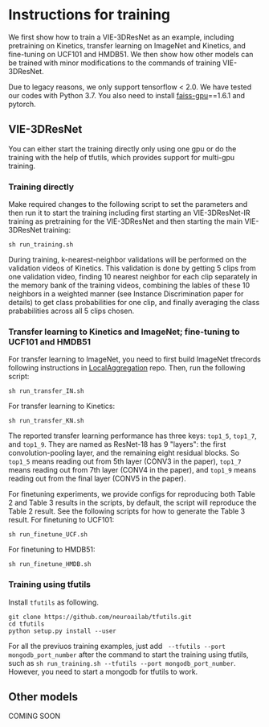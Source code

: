 # Instructions for training

We first show how to train a VIE-3DResNet as an example, including pretraining on Kinetics, transfer learning on ImageNet and Kinetics, and fine-tuning on UCF101 and HMDB51. 
We then show how other models can be trained with minor modifications to the commands of training VIE-3DResNet.

Due to legacy reasons, we only support tensorflow < 2.0. We have tested our codes with Python 3.7. 
You also need to install [faiss-gpu](https://github.com/facebookresearch/faiss)==1.6.1 and pytorch.

## VIE-3DResNet
You can either start the training directly only using one gpu or do the training with the help of tfutils, which provides support for multi-gpu training.

### Training directly

Make required changes to the following script to set the parameters and then run it to start the training including first starting an VIE-3DResNet-IR training as pretraining for the VIE-3DResNet and then starting the main VIE-3DResNet training:
```
sh run_training.sh
```
During training, k-nearest-neighbor validations will be performed on the validation videos of Kinetics. This validation is done by getting 5 clips from one validation video, finding 10 nearest neighbor for each clip separately in the memory bank of the training videos, combining the lables of these 10 neighbors in a weighted manner (see Instance Discrimination paper for details) to get class probabilities for one clip, and finally averaging the class prababilities across all 5 clips chosen.

### Transfer learning to Kinetics and ImageNet; fine-tuning to UCF101 and HMDB51
For transfer learning to ImageNet, you need to first build ImageNet tfrecords following instructions in [LocalAggregation](https://github.com/neuroailab/LocalAggregation.git) repo. Then, run the following script:
```
sh run_transfer_IN.sh
```

For transfer learning to Kinetics:
```
sh run_transfer_KN.sh
```

The reported transfer learning performance has three keys: `top1_5`, `top1_7`, and `top1_9`. They are named as ResNet-18 has 9 "layers": the first convolution-pooling layer, and the remaining eight residual blocks. So `top1_5` means reading out from 5th layer (CONV3 in the paper), `top1_7` means reading out from 7th layer (CONV4 in the paper), and `top1_9` means reading out from the final layer (CONV5 in the paper).

For finetuning experiments, we provide configs for reproducing both Table 2 and Table 3 results in the scripts, by default, the script will reproduce the Table 2 result. See the following scripts for how to generate the Table 3 result.
For finetuning to UCF101:
```
sh run_finetune_UCF.sh
```

For finetuning to HMDB51:
```
sh run_finetune_HMDB.sh
```

### Training using tfutils
Install `tfutils` as following.
```
git clone https://github.com/neuroailab/tfutils.git
cd tfutils
python setup.py install --user
```

For all the previuos training examples, just add ` --tfutils --port mongodb_port_number` after the command to start the training using tfutils, such as `sh run_training.sh --tfutils --port mongodb_port_number`.
However, you need to start a mongodb for tfutils to work.


## Other models
COMING SOON
